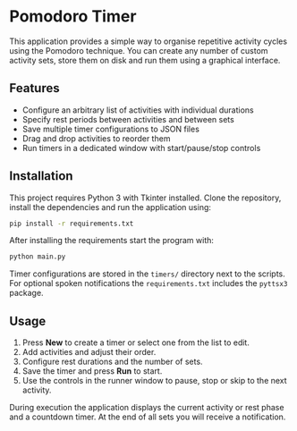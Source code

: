 # Pomodoro Timer

This application provides a simple way to organise repetitive activity
cycles using the Pomodoro technique. You can create any number of custom
activity sets, store them on disk and run them using a graphical
interface.

## Features

* Configure an arbitrary list of activities with individual durations
* Specify rest periods between activities and between sets
* Save multiple timer configurations to JSON files
* Drag and drop activities to reorder them
* Run timers in a dedicated window with start/pause/stop controls

## Installation

This project requires Python 3 with Tkinter installed. Clone the
repository, install the dependencies and run the application using:

```bash
pip install -r requirements.txt
```

After installing the requirements start the program with:

```bash
python main.py
```

Timer configurations are stored in the `timers/` directory next to the
scripts. For optional spoken notifications the `requirements.txt`
includes the `pyttsx3` package.

## Usage

1. Press **New** to create a timer or select one from the list to edit.
2. Add activities and adjust their order.
3. Configure rest durations and the number of sets.
4. Save the timer and press **Run** to start.
5. Use the controls in the runner window to pause, stop or skip to the
   next activity.

During execution the application displays the current activity or rest
phase and a countdown timer. At the end of all sets you will receive a
notification.
